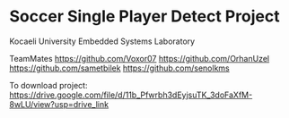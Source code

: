 # Soccer Single Player Detect Project
Kocaeli University Embedded Systems Laboratory

TeamMates
https://github.com/Voxor07
https://github.com/OrhanUzel
https://github.com/sametbilek
https://github.com/senolkms

To download project: https://drive.google.com/file/d/11b_Pfwrbh3dEyjsuTK_3doFaXfM-8wLU/view?usp=drive_link
